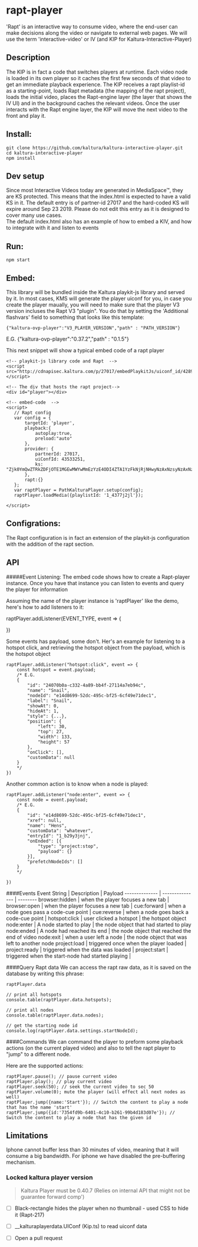 # rapt-player
'Rapt' is an interactive way to consume video, where the end-user can make decisions along the video or navigate to 
external web pages. We will use the term 'interactive-video' or IV (and KIP for Kaltura-Interactive-Player) 

## Description 
The KIP is in fact a code that switches players at runtime. Each video node is loaded in its own player so
it caches the first few seconds of that video to get an immediate playback experience. The KIP receives
a rapt playlist-id as a starting-point, loads Rapt metadata (the mapping of the rapt project), loads the initial video,
places the Rapt-engine layer (the layer that shows the IV UI) and in the background caches the relevant videos. Once 
the user interacts with the Rapt engine layer, the KIP will move the next video to the front and play it.    
    

## Install: 
```
git clone https://github.com/kaltura/kaltura-interactive-player.git
cd kaltura-interactive-player
npm install
```

## Dev setup 
Since most Interactive Videos today are generated in MediaSpace™, they are KS protected. This means that the index.html
is expected to have a valid KS in it. The default entry is of partner-id 27017 and the hard-coded KS will expire around
Sep 23 2019. Please do not edit this entry as it is designed to cover many use cases.  
The default index.html also has an example of how to embed a KIV, and how to integrate with it and listen to events
                                                                  

## Run: 
```
npm start
```

## Embed: 
This library will be bundled inside the Kaltura playkit-js library and served by it. 
In most cases, KMS will generate the player uiconf for you, in case you create the player maually, you will need to make sure that the player V3 version incluses the Rapt V3 "plugin". You do that by setting the 'Additional flashvars' field to something that looks like this template:
```
{"kaltura-ovp-player":"V3_PLAYER_VERSION","path" : "PATH_VERSION"}
```
E.G. {"kaltura-ovp-player":"0.37.2","path" : "0.1.5"}

This next snippet will show a typical embed code of a rapt player

 ```
<!-- playkit-js library code and Rapt  -->
<script src="http://cdnapisec.kaltura.com/p/27017/embedPlaykitJs/uiconf_id/42897631"></script>

<!-- The div that hosts the rapt project-->
<div id="player"></div>

<!-- embed-code  --> 
<script>
    // Rapt config
    var config = {
		targetId: 'player',
		playback:{
			autoplay:true,
			preload:"auto"
		},
		provider: {
			partnerId: 27017,
			uiConfId: 43533251,
			ks: "Zjk0YmQwZTRkZDFjOTE1MGEwMWYwMmEzYzE4ODI4ZTA1YzFkNjRjNHwyNzAxNzsyNzAxNzsxNTM1NzE5NTAyOzI7NzU0MztfX0FETUlOX18yNjY4NzsqLGRpc2FibGVlbnRpdGxlbWVudA=="
		},
        rapt:{}
	};
	var raptPlayer = PathKalturaPlayer.setup(config);
	raptPlayer.loadMedia({playlistId: '1_4377j2jl'});

</script>
```


## Configrations:
The Rapt configuration is in fact an extension of the playkit-js configuration with the addition of the rapt section. 

## API 
#####Event Listening:
The embed code shows how to create a Rapt-player instance. Once you have that instance you can listen to events and 
query the player for information

Assuming the name of the player instance is 'raptPlayer' like the demo, here's how to add listeners to it:

raptPlayer.addListener(EVENT_TYPE, event => {
    
})

Some events has payload, some don't. Her's an example for listening to a hotspot click, and retrieving 
the hotspot object from the payload, which is the hotspot object
```
raptPlayer.addListener("hotspot:click", event => {
    const hotspot = event.payload; 
    /* E.G. 
    {
        "id": "24070b0a-c332-4a89-bb4f-27114a7eb94c",
        "name": "Snail",
        "nodeId": "e14d8699-52dc-495c-bf25-6cf49e71dec1",
        "label": "Snail",
        "showAt": 0,
        "hideAt": 1,
        "style": {...},
        "position": {
            "left": 30,
            "top": 27,
            "width": 133,
            "height": 57
        },
        "onClick": [],
        "customData": null
    }
    */ 
})
```
Another common action is to know when a node is played: 
```
raptPlayer.addListener("node:enter", event => {
    const node = event.payload;
    /* E.G. 
    {
        "id": "e14d8699-52dc-495c-bf25-6cf49e71dec1",
        "xref": null,
        "name": "Hens",
        "customData": "whatever",
        "entryId": "1_b29y3jnj",
        "onEnded": [{
            "type": "project:stop",
            "payload": {}
        }],
        "prefetchNodeIds": [] 
    }
    */    
    
})
```


####Events
Event String   | Description                                         | Payload
-------------- | ---------------                                     | --------
browser:hidden | when the player focuses a new tab                   | 
browser:open   |  when the player focuses a new tab                  | 
cue:forward    |  when a node goes pass a code-cue point             | 
cue:reverse    |  when a node goes back a code-cue point             | 
hotspot:click  | user clicked a hotspot                              | the hotspot object 
node:enter     |  A node started to play                             | the node object that had started to play
node:ended     |  A node had reached its end                         | the node object that reached the end of video
node:exit      |   when a user left a node                           | the node object that was left to another node
project:load   | triggered once when the player loaded               | 
project:ready  | triggered when the data was loaded                  | 
project:start  | triggered when the start-node had started playing   | 
 
####Query Rapt data
We can access the rapt raw data, as it is saved on the database by writing this phrase: 

```
raptPlayer.data 

// print all hotspots 
console.table(raptPlayer.data.hotspots);

// print all nodes 
console.table(raptPlayer.data.nodes);

// get the starting node id
console.log(raptPlayer.data.settings.startNodeId);
```
####Commands 
We can command the player to preform some playback actions (on the current played video) and also to tell the rapt player
to "jump" to a different node. 

Here are the supported actions:
```
raptPlayer.pause(); // pause current video 
raptPlayer.play(); // play current video
raptPlayer.seek(50); // seek the current video to sec 50
raptPlayer.volume(0); mute the player (will effect all next nodes as well)
raptPlayer.jump({name:'Start'}); // Switch the content to play a node that has the name 'start'
raptPlayer.jump({id:'7354fd9b-6401-4c10-b261-99b4d183d07e'}); // Switch the content to play a node that has the given id 
```

## Limitations 
Iphone cannot buffer less than 30 minutes of video, meaning that it will consume a big bandwidth. 
For iphone we have disabled the pre-buffering mechanism.  

### Locked kaltura player version
> Kaltura Player must be 0.40.7 (Relies on internal API that might not be guarantee forward comp')
- [ ] Black-rectangle hides the player when no thumbnail - used CSS to hide it (Rapt-217)
- [ ] __kalturaplayerdata.UIConf (Kip.ts) to read uiconf data 
- [ ] Open a pull request


  


